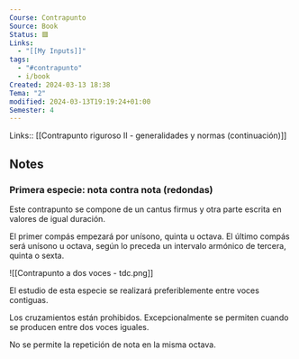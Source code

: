 ```yaml
---
Course: Contrapunto
Source: Book
Status: 🟥
Links:
  - "[[My Inputs]]"
tags:
  - "#contrapunto"
  - i/book
Created: 2024-03-13 18:38
Tema: "2"
modified: 2024-03-13T19:19:24+01:00
Semester: 4
---
```

Links:: [[Contrapunto riguroso II - generalidades y normas (continuación)]]

## Notes

### Primera especie: nota contra nota (redondas)

Este contrapunto se compone de un cantus firmus y otra parte escrita en valores de igual duración.

El primer compás empezará por unísono, quinta u octava. El último compás será unísono u octava, según lo preceda un intervalo armónico de tercera, quinta o sexta.

![[Contrapunto a dos voces - tdc.png]]

El estudio de esta especie se realizará preferiblemente entre voces contiguas.

Los cruzamientos están prohibidos. Excepcionalmente se permiten cuando se producen entre dos voces iguales.

No se permite la repetición de nota en la misma octava.







